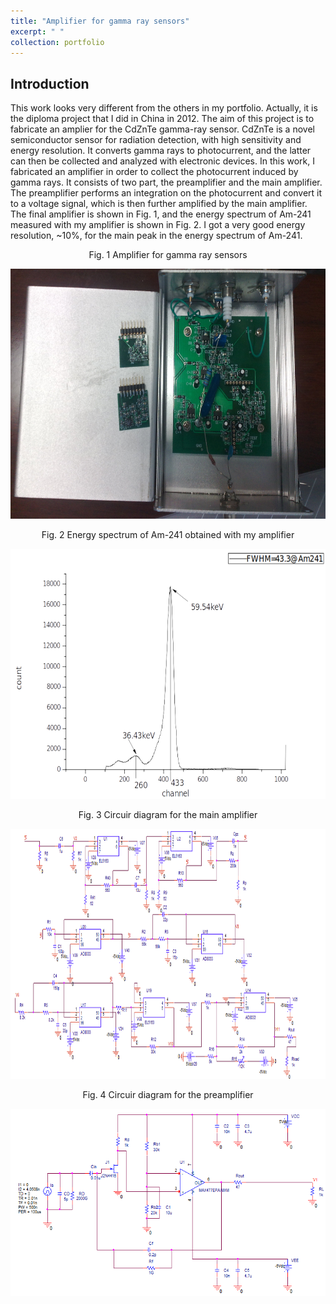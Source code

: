 ```yaml
---
title: "Amplifier for gamma ray sensors"
excerpt: " "
collection: portfolio
---
```

## Introduction
This work looks very different from the others in my portfolio. Actually, it is the diploma project that I did in China in 2012. The aim of this project is to fabricate an amplier for the CdZnTe gamma-ray sensor. CdZnTe is a novel semiconductor sensor for radiation detection, with high sensitivity and energy resolution. It converts gamma rays to photocurrent, and the latter can then be collected and analyzed with electronic devices. In this work, I fabricated an amplifier in order to collect the photocurrent induced by gamma rays. It consists of two part, the preamplifier and the main amplifier. The preamplifier performs an integration on the photocurrent and convert it to a voltage signal, which is then further amplified by the main amplifier. The final amplifier is shown in Fig. 1, and the energy spectrum of Am-241 measured with my amplifier is shown in Fig. 2. I got a very good energy resolution, ~10%,  for the main peak in the energy spectrum of Am-241.


<p align="center">
  Fig. 1 Amplifier for gamma ray sensors
</p>

<p align="center">
<img src="/images/amplifier.jpg" width="700" height="400" >
</p>


<p align="center">
  Fig. 2 Energy spectrum of Am-241 obtained with my amplifier
</p>

<p align="center">
<img src="/images/result_amplifier.png" width="700" height="400" >
</p>

<p align="center">
  Fig. 3 Circuir diagram for the main amplifier
</p>

<p align="center">
<img src="/images/main_amplifier.png" width="800" height="400" >
</p>


<p align="center">
  Fig. 4 Circuir diagram for the preamplifier
</p>

<p align="center">
<img src="/images/preamplifier.png" width="600" height="300" >
</p>

